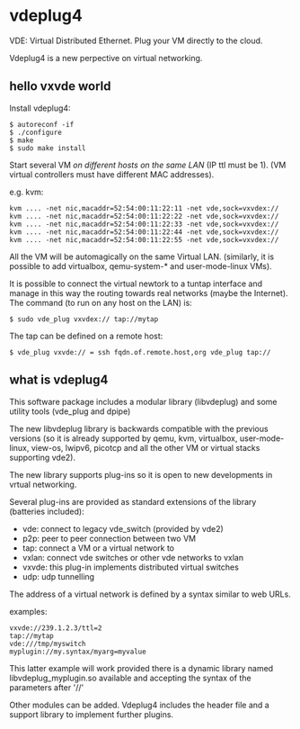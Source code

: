 # vdeplug4
VDE: Virtual Distributed Ethernet. Plug your VM directly to the cloud.

Vdeplug4 is a new perpective on virtual networking.

## hello vxvde world

Install vdeplug4:
```
$ autoreconf -if
$ ./configure
$ make
$ sudo make install
```

Start several VM *on different hosts on the same LAN* (IP ttl must be 1).
(VM virtual controllers must have different MAC addresses).

e.g. kvm:
```
kvm .... -net nic,macaddr=52:54:00:11:22:11 -net vde,sock=vxvdex://
kvm .... -net nic,macaddr=52:54:00:11:22:22 -net vde,sock=vxvdex://
kvm .... -net nic,macaddr=52:54:00:11:22:33 -net vde,sock=vxvdex://
kvm .... -net nic,macaddr=52:54:00:11:22:44 -net vde,sock=vxvdex://
kvm .... -net nic,macaddr=52:54:00:11:22:55 -net vde,sock=vxvdex://
```

All the VM will be automagically on the same Virtual LAN.
(similarly, it is possible to add virtualbox, qemu-system-\* and user-mode-linux
 VMs).

It is possible to connect the virtual newtork to a tuntap interface
and manage in this way the routing towards real networks (maybe the Internet).
The command (to run on any host on the LAN) is:
```
$ sudo vde_plug vxvdex:// tap://mytap
```

The tap can be defined on a remote host:
```
$ vde_plug vxvde:// = ssh fqdn.of.remote.host,org vde_plug tap://
```

## what is vdeplug4

This software package includes a modular library (libvdeplug) and some utility tools (vde\_plug and dpipe)

The new libvdeplug library is backwards compatible with the previous versions (so it is already supported
		by qemu, kvm, virtualbox, user-mode-linux, view-os, lwipv6, picotcp and all the other VM or virtual
		stacks supporting vde2).

The new library supports plug-ins so it is open to new developments in vrtual networking.

Several plug-ins are provided as standard extensions of the library (batteries included):
- vde: connect to legacy vde\_switch (provided by vde2)
- p2p: peer to peer connection between two VM
- tap: connect a VM or a virtual network to 
- vxlan: connect vde switches or other vde networks to vxlan
- vxvde: this plug-in implements distributed virtual switches
- udp: udp tunnelling

The address of a virtual network is defined by a syntax similar to web URLs.

examples:
```
vxvde://239.1.2.3/ttl=2
tap://mytap
vde:///tmp/myswitch
myplugin://my.syntax/myarg=myvalue
```
This latter example will work provided there is a dynamic library named libvdeplug\_myplugin.so
available and accepting the syntax of the parameters after '//'

Other modules can be added. Vdeplug4 includes the header file and a support library to implement further plugins.

